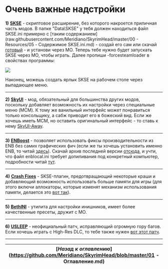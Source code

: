 # Очень важные надстройки

**1)** [**SKSE**](http://skse.silverlock.org/) - скриптовое расширение, без которого накроется приличная часть модов. В папке "Data\SKSE" у тебя должен находиться файл SKSE.ini примерно с [таким содержанием](raw.githubusercontent.com/Meridiano/SkyrimHead/master/00 - Resources/05 - Содержимое SKSE.ini.md) - создай его сам или скачай [готовый](http://www.nexusmods.com/skyrim/mods/51038/) - и установи через МО. Теперь тебе нужно будет запускать SKSE через МО, чтобы играть. Далее пропиши -forcesteamloader в свойствах программы:

![](http://i.imgur.com/AfdZLFu.png)

Наконец, можешь создать ярлык SKSE на рабочем столе через выпадающее меню.

------

**2)** [**SkyUI**](http://www.nexusmods.com/skyrim/mods/3863/) - мод, обязательный для большинства других модов, поскольку добавляет возможность их настройки через специальные меню (MCM). К тому же ванильный интерфейс может понравиться только консольщику, а сабж приводит его в божеский вид. Если же хочешь иметь МСМ, но оставить оригинальный интерфейс - то ставь к нему [SkyUI-Away](http://www.nexusmods.com/skyrim/mods/29440/).

------

**3)** [**ENBoost**](http://www.nexusmods.com/skyrim/mods/73618/) - позволяет использовать фиксы производительности из ENB без самих графических фич (если же ты хочешь установить именно ENB, то читай [здесь](http://wiki.step-project.com/Guide:ENB)). Скачай архив последней версии [отсюда](http://enbdev.com/download_mod_tesskyrim.html), и учти, что файл enblocal.ini требует допиливания под конкретный компьютер, подробности читай [тут](http://wiki.step-project.com/ENBoost).

------

**4)** [**Crash Fixes**](http://www.nexusmods.com/skyrim/mods/72725/) - SKSE-плагин, предотвращающий некоторые краши и добавляющий возможность использовать больше памяти для игры (для этого включи аллокаторы, которые изменят механизм использования памяти, делается это [вот так](http://pastebin.com/raw/gaXLqBrG)).

------

**5)** [**BethINI**](http://www.nexusmods.com/skyrim/mods/69787/) - утилита для настройки инишников, имеет более качественные пресеты, дружит с МО.

------

**6)** [**USLEEP**](http://www.nexusmods.com/skyrim/mods/71214/) - неофициальный патч, исправляющий огромную гору багов. Если хочешь играть с High-Res DLC, то тебе также нужен [вот этот патч](http://www.nexusmods.com/skyrim/mods/31255/).

------

|[*Назад к оглавлению*](https://github.com/Meridiano/SkyrimHead/blob/master/01 - Оглавление.md)|
|:---:|
